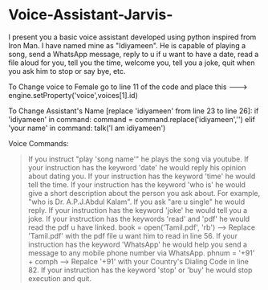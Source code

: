 # Voice-Assistant-Jarvis-
I present you a basic voice assistant developed using python inspired from Iron Man. I have named mine as "Idiyameen". He is capable of playing a song, send a WhatsApp message, reply to u if u want to have a date, read a file aloud for you, tell you the time, welcome you, tell you a joke, quit when you ask him to stop or say bye, etc.

To Change voice to Female go to line 11 of the code and place this --->  engine.setProperty('voice',voices[1].id)

To Change Assistant's Name [replace 'idiyameen' from line 23 to line 26]:
            if 'idiyameen' in command:
                command = command.replace('idiyameen','')
            elif 'your name' in command:
                talk('I am idiyameen')
                
Voice Commands:
> If you instruct "play 'song name'" he plays the song via youtube.
> If your instruction has the keyword 'date' he would reply his opinion about dating you.
> If your instruction has the keyword 'time' he would tell the time.
> If your instruction has the keyword 'who is' he would give a short description about the person you ask about. For example, "who is Dr. A.P.J.Abdul Kalam".
> If you ask "are u single" he would reply.
> If your instruction has the keyword 'joke' he would tell you a joke.
> If your instruction has the keywords 'read' and 'pdf' he would read the pdf u have linked.
     book = open('Tamil.pdf', 'rb') --> Replace 'Tamil.pdf' with the pdf file u want him to read in line 56.
> If your instruction has the keyword 'WhatsApp' he would help you send a message to any mobile phone number via WhatsApp.
     phnum = '+91' + comph --> Repalce '+91' with your Country's Dialing Code in line 82.
> If your instruction has the keyword 'stop' or 'buy' he would stop execution and quit. 
     


